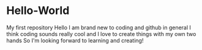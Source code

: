 # Hello-World
My first repository
Hello I am brand new to coding and github in general 
I think coding sounds really cool and I love to create things with my own two hands 
So I'm looking forward to learning and creating!
